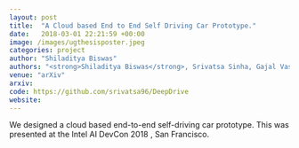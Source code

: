 ```yaml
---
layout: post
title:  "A Cloud based End to End Self Driving Car Prototype."
date:   2018-03-01 22:21:59 +00:00
image: /images/ugthesisposter.jpeg
categories: project
author: "Shiladitya Biswas"
authors: "<strong>Shiladitya Biswas</strong>, Srivatsa Sinha, Gajal Vasita"
venue: "arXiv"
arxiv: 
code: https://github.com/srivatsa96/DeepDrive
website: 
---
```

We designed a cloud based end-to-end self-driving car prototype. This was presented at the Intel AI DevCon 2018 , San Francisco.